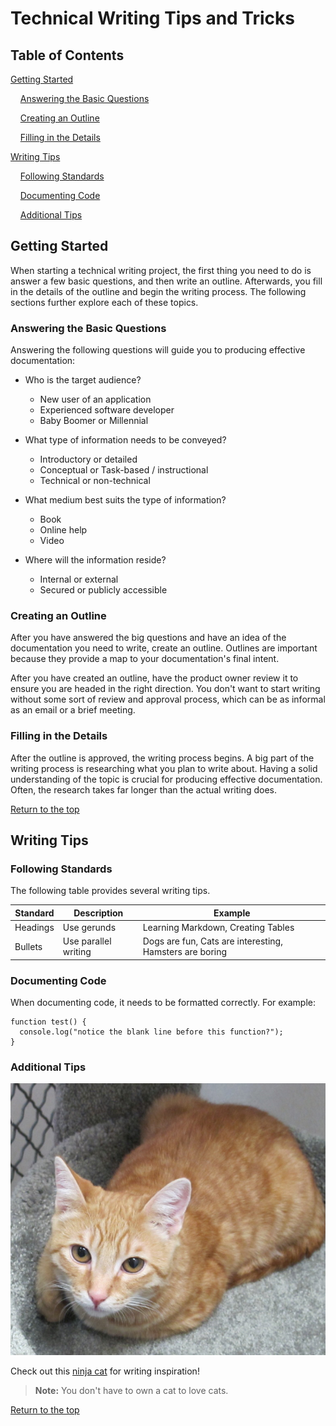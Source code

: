 # Technical Writing Tips and Tricks

## Table of Contents

[Getting Started](#getting-started)

&nbsp;&nbsp;&nbsp;&nbsp;[Answering the Basic Questions](#answering-the-basic-questions)

&nbsp;&nbsp;&nbsp;&nbsp;[Creating an Outline](#creating-an-outline)

&nbsp;&nbsp;&nbsp;&nbsp;[Filling in the Details](#filling-in-the-details)

[Writing Tips](#writing-tips)

&nbsp;&nbsp;&nbsp;&nbsp;[Following Standards](#following-standards)

&nbsp;&nbsp;&nbsp;&nbsp;[Documenting Code](#documenting-code)

&nbsp;&nbsp;&nbsp;&nbsp;[Additional Tips](#additional-tips)  

## Getting Started

When starting a technical writing project, the first thing you need to do is answer a few basic questions, and then write an outline. Afterwards, you fill in the details of the outline and begin the writing process. The following sections further explore each of these topics.

### Answering the Basic Questions

Answering the following questions will guide you to producing effective documentation:

* Who is the target audience?

  * New user of an application
  * Experienced software developer
  * Baby Boomer or Millennial
  
* What type of information needs to be conveyed?

  * Introductory or detailed
  * Conceptual or Task-based / instructional
  * Technical or non-technical
  
* What medium best suits the type of information?

  * Book
  * Online help
  * Video
  
* Where will the information reside?

  * Internal or external
  * Secured or publicly accessible

### Creating an Outline

After you have answered the big questions and have an idea of the documentation you need to write, create an outline. Outlines are important because they provide a map to your documentation's final intent. 

After you have created an outline, have the product owner review it to ensure you are headed in the right direction. You don't want to start writing without some sort of review and approval process, which can be as informal as an email or a brief meeting.

### Filling in the Details

After the outline is approved, the writing process begins. A big part of the writing process is researching what you plan to write about. Having a solid understanding of the topic is crucial for producing effective documentation. Often, the research takes far longer than the actual writing does. 

[Return to the top](#technical-writing-tips-and-tricks)

## Writing Tips

### Following Standards

The following table provides several writing tips.

| Standard | Description | Example |
| -------- | ----------- | ------- |
| Headings | Use gerunds | Learning Markdown, Creating Tables |
| Bullets  | Use parallel writing | Dogs are fun, Cats are interesting, Hamsters are boring |

### Documenting Code

When documenting code, it needs to be formatted correctly. For example:

```
function test() {
  console.log("notice the blank line before this function?");
}
```

### Additional Tips

![Having a cat around can help with the writing process.](https://github.com/hendler5/LearningMarkdown/blob/master/orangeTabby.jpg)

Check out this [ninja cat](https://www.youtube.com/watch?v=fzzjgBAaWZw) for writing inspiration!

> **Note:** You don't have to own a cat to love cats.

[Return to the top](#technical-writing-tips-and-tricks)

